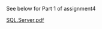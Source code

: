 See below for Part 1 of assignment4 

[SQL.Server.pdf](https://github.com/simone-betito/data-structures/files/2453509/SQL.Server.pdf)
